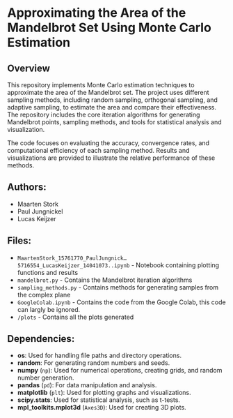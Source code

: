 # Approximating the Area of the Mandelbrot Set Using Monte Carlo Estimation

## Overview
This repository implements Monte Carlo estimation techniques to approximate the area of the Mandelbrot set. The project uses different sampling methods, including random sampling, orthogonal sampling, and adaptive sampling, to estimate the area and compare their effectiveness. The repository includes the core iteration algorithms for generating Mandelbrot points, sampling methods, and tools for statistical analysis and visualization.

The code focuses on evaluating the accuracy, convergence rates, and computational efficiency of each sampling method. Results and visualizations are provided to illustrate the relative performance of these methods.


## Authors:
- Maarten Stork
- Paul Jungnickel
- Lucas Keijzer
  
## Files:
- `MaartenStork_15761770_PaulJungnick…5716554_LucasKeijzer_14041073..ipynb` - Notebook containing plotting functions and results
- `mandelbrot.py` - Contains the Mandelbrot iteration algorithms
- `sampling_methods.py` - Contains methods for generating samples from the complex plane
- `GoogleColab.ipynb` - Contains the code from the Google Colab, this code can largly be ignored.
- `/plots` - Contains all the plots generated 

## Dependencies:
- **os**: Used for handling file paths and directory operations.
- **random**: For generating random numbers and seeds.
- **numpy** (`np`): Used for numerical operations, creating grids, and random number generation.
- **pandas** (`pd`): For data manipulation and analysis.
- **matplotlib** (`plt`): Used for plotting graphs and visualizations.
- **scipy.stats**: Used for statistical analysis, such as t-tests.
- **mpl_toolkits.mplot3d** (`Axes3D`): Used for creating 3D plots.

